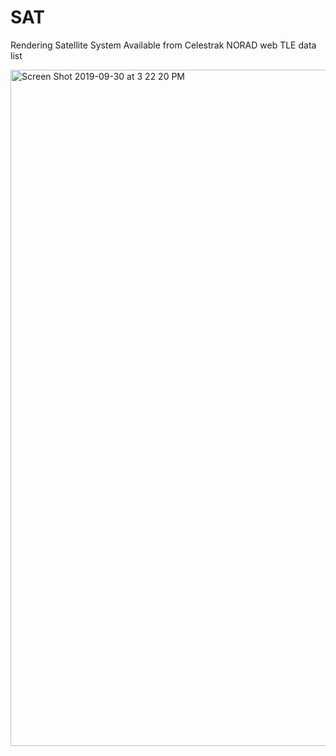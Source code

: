 # SAT
Rendering Satellite System Available from Celestrak NORAD web TLE data list

<img width="1082" alt="Screen Shot 2019-09-30 at 3 22 20 PM" src="https://user-images.githubusercontent.com/13670967/65857309-2d880800-e396-11e9-8851-91ea2750baf1.png">
